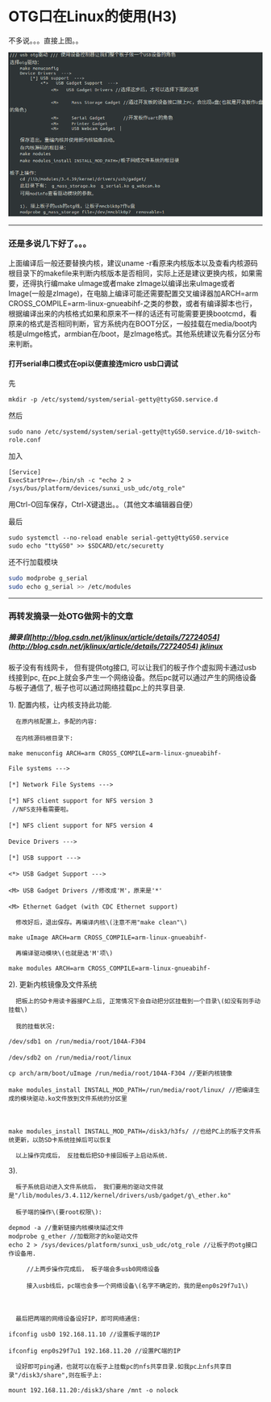 # OTG口在Linux的使用\(H3\)

不多说。。。直接上图。。

![](/assets/3-1.png)

---

### 还是多说几下好了。。。

上面编译后一般还要替换内核，建议uname -r看原来内核版本以及查看内核源码根目录下的makefile来判断内核版本是否相同，实际上还是建议更换内核，如果需要，还得执行编make uImage或者make zImage以编译出来uImage或者Image\(一般是zImage\)，在电脑上编译可能还需要配置交叉编译器加ARCH=arm CROSS\_COMPILE=arm-linux-gnueabihf-之类的参数，或者有编译脚本也行，根据编译出来的内核格式如果和原来不一样的话还有可能需要更换bootcmd，看原来的格式是否相同判断，官方系统内在BOOT分区，一般挂载在media/boot内核是uImge格式，armbian在/boot，是zImage格式。其他系统建议先看分区分布来判断。

#### 打开serial串口模式在opi以便直接连micro usb口调试

先

```
mkdir -p /etc/systemd/system/serial-getty@ttyGS0.service.d
```

然后

```
sudo nano /etc/systemd/system/serial-getty@ttyGS0.service.d/10-switch-role.conf
```

加入

```
[Service]
ExecStartPre=-/bin/sh -c "echo 2 > /sys/bus/platform/devices/sunxi_usb_udc/otg_role"
```

用Ctrl-O回车保存，Ctrl-X键退出。。（其他文本编辑器自便）

最后

```
sudo systemctl --no-reload enable serial-getty@ttyGS0.service
sudo echo "ttyGS0" >> $SDCARD/etc/securetty
```

还不行加载模块

```bash
sudo modprobe g_serial
sudo echo g_serial >> /etc/modules
```

---

### 再转发摘录一处OTG做网卡的文章

##### 摘录自[http://blog.csdn.net/jklinux/article/details/72724054](http://blog.csdn.net/jklinux/article/details/72724054) [jklinux](http://my.csdn.net/jklinux)

板子没有有线网卡， 但有提供otg接口, 可以让我们的板子作个虚拟网卡通过usb线接到pc, 在pc上就会多产生一个网络设备。然后pc就可以通过产生的网络设备与板子通信了, 板子也可以通过网络挂载pc上的共享目录.

1\). 配置内核，让内核支持此功能.

```
  在原内核配置上，多配的内容:

  在内核源码根目录下:
```

```
make menuconfig ARCH=arm CROSS_COMPILE=arm-linux-gnueabihf-
```

```
File systems --->

[*] Network File Systems --->

[*] NFS client support for NFS version 3
 //NFS支持看需要啦。

[*] NFS client support for NFS version 4

Device Drivers --->

[*] USB support --->

<*> USB Gadget Support --->

<M> USB Gadget Drivers //修改成'M'，原来是'*'

<M> Ethernet Gadget (with CDC Ethernet support)
```

```
  修改好后，退出保存。再编译内核\(注意不用"make clean"\)
```

```
make uImage ARCH=arm CROSS_COMPILE=arm-linux-gnueabihf-
```

```
  再编译驱动模块\(也就是选'M'项\)
```

```
make modules ARCH=arm CROSS_COMPILE=arm-linux-gnueabihf-
```

2\). 更新内核镜像及文件系统

```
  把板上的SD卡用读卡器接PC上后, 正常情况下会自动把分区挂载到一个目录\(如没有则手动挂载\)

  我的挂载状况:
```

```
/dev/sdb1 on /run/media/root/104A-F304

/dev/sdb2 on /run/media/root/linux
```

```
cp arch/arm/boot/uImage /run/media/root/104A-F304 //更新内核镜像

make modules_install INSTALL_MOD_PATH=/run/media/root/linux/ //把编译生成的模块驱动.ko文件放到文件系统的分区里



make modules_install INSTALL_MOD_PATH=/disk3/h3fs/ //也给PC上的板子文件系统更新，以防SD卡系统挂掉后可以恢复
```

```
  以上操作完成后， 反挂载后把SD卡接回板子上启动系统.
```

3\).

```
  板子系统启动进入文件系统后， 我们要用的驱动文件就是"/lib/modules/3.4.112/kernel/drivers/usb/gadget/g\_ether.ko"

  板子端的操作\(要root权限\):
```

```
depmod -a //重新链接内核模块描述文件
modprobe g_ether //加载刚才的ko驱动文件
echo 2 > /sys/devices/platform/sunxi_usb_udc/otg_role //让板子的otg接口作设备用.
```

```
     //上两步操作完成后， 板子端会多usb0网络设备

     接入usb线后，pc端也会多一个网络设备\(名字不确定的，我的是enp0s29f7u1\)



  最后把两端的网络设备设好IP，即可网络通信:
```

```
ifconfig usb0 192.168.11.10 //设置板子端的IP

ifconfig enp0s29f7u1 192.168.11.20 //设置PC端的IP
```

```
  设好即可ping通，也就可以在板子上挂载pc的nfs共享目录.如我pc上nfs共享目录"/disk3/share",则在板子上:
```

```
mount 192.168.11.20:/disk3/share /mnt -o nolock
```



